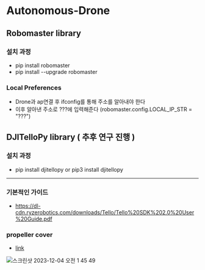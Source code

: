 # Autonomous-Drone

## Robomaster library
### 설치 과정
- pip install robomaster
- pip install --upgrade robomaster
  
### Local Preferences
- Drone과 ap연결 후 ifconfig를 통해 주소를 알아내야 한다
- 이후 알아낸 주소로 ???에 입력해준다 (robomaster.config.LOCAL_IP_STR = "???")

## DJITelloPy library ( 추후 연구 진행 )
### 설치 과정 
- pip install djitellopy or pip3 install djitellopy



---
### 기본적인 가이드
- https://dl-cdn.ryzerobotics.com/downloads/Tello/Tello%20SDK%202.0%20User%20Guide.pdf


### propeller cover
* [link](https://www.printables.com/model/275499-tello-drone-propeller-guard-v3/files)

![스크린샷 2023-12-04 오전 1 45 49](https://github.com/OpenSource-ubicomp/Autonomous-Drone/assets/57317636/d9fc65e5-b35c-44ae-a01a-b1d3338b5467)

